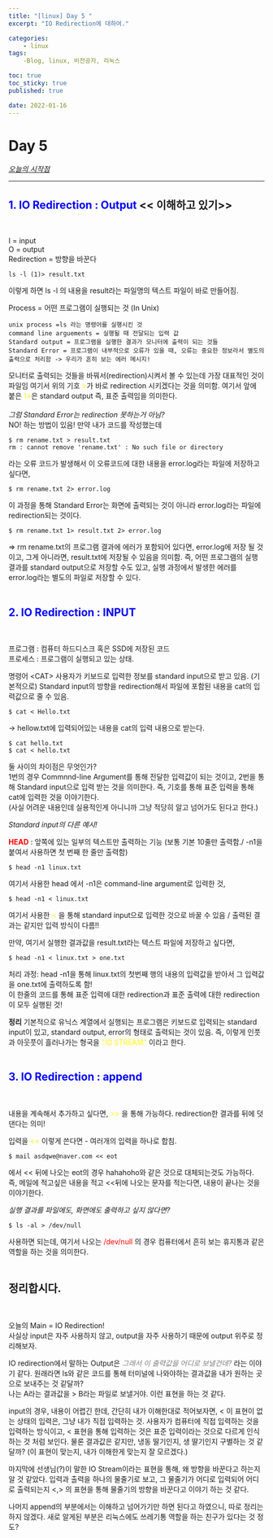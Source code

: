 ```yaml
---
title: "[linux] Day 5 "
excerpt: "IO Redirection에 대하여."

categories:
    - linux
tags:
    -Blog, linux, 비전공자, 리눅스

toc: true
toc_sticky: true
published: true

date: 2022-01-16
---
```




# Day 5

*[오늘의 시작점](https://youtu.be/kpcEoSiMgnU)*

-------------

## <span style="color: Blue"> 1. IO Redirection : Output </span> << 이해하고 있기>>
<br>

I = input   
O = output    
Redirection = 방향을 바꾼다 

~~~vim
ls -l (1)> result.txt
~~~ 
이렇게 하면 ls -l 의 내용을 result라는 파일명의 텍스트 파일이 바로 만들어짐.

Process = 어떤 프로그램이 실행되는 것 (In Unix)

    unix process =ls 라는 명령어를 실행시킨 것    
    command line arguements = 실행될 때 전달되는 입력 값    
    Standard output = 프로그램을 실행한 결과가 모니터에 출력이 되는 것들   
    Standard Error = 프로그램이 내부적으로 오류가 있을 때, 오류는 중요한 정보라서 별도의 출력으로 처리함 -> 우리가 흔히 보는 에러 메시지! 
모니터로 출력되는 것들을 바꿔서(redirection)시켜서 볼 수 있는데 가장 대표적인 것이 파일임 
여기서 위의 기호 <span style="color: yellow">></span>가 바로 redirection 시키겠다는 것을 의미함. 
여기서 앞에 붙은 <span style="color: yellow">1></span>은 standard output  즉, 표준 출력임을 의미한다. 
<br><br>
*그럼 Standard Error는 redirection 못하는거 아님?*   
NO! 하는 방법이 있음! 만약 내가 코드를 작성했는데 

~~~vim
$ rm rename.txt > result.txt 
rm : cannot remove 'rename.txt' : No such file or directory
~~~
라는 오류 코드가 발생해서 이 오류코드에 대한 내용을 error.log라는 파일에 저장하고 싶다면, 

~~~vim
$ rm rename.txt 2> error.log
~~~

이 과정을 통해 Standard Error는 화면에 출력되는 것이 아니라 error.log라는 파일에 redirection되는 것이다. 

~~~vim
$ rm rename.txt 1> result.txt 2> error.log 
~~~
=> rm rename.txt의 프로그램 결과에 에러가 포함되어 있다면, error.log에 저장 될 것이고, 그게 아니라면, result.txt에 저장될 수 있음을 의미함. 즉, 어떤 프로그램의 실행 결과를 standard output으로 저장할 수도 있고, 실행 과정에서 발생한 에러를 error.log라는 별도의 파일로 저장할 수 있다. 
<br>
<br>

## <span style="color: Blue">  2. IO Redirection : INPUT </span>
<br>

프로그램 : 컴퓨터 하드디스크 혹은 SSD에 저장된 코드   
프로세스 : 프로그램이 실행되고 있는 상태. 

명령어 \<CAT> 
사용자가 키보드로 입력한 정보를 standard input으로 받고 있음. (기본적으로)
Standard input의 방향을 redirection해서 파일에 포함된 내용을 cat의 입력값으로 줄 수 있음. 
~~~vim
$ cat < Hello.txt 
~~~
-> hellow.txt에 입력되어있는 내용을 cat의 입력 내용으로 받는다. 

~~~vim 
$ cat hello.txt
$ cat < hello.txt
~~~
둘 사이의 차이점은 무엇인가?    
1번의 경우 Commnnd-line Argument를 통해 전달한 입력값이 되는 것이고, 2번을 통해 Standard input으로 입력 받는 것을 의미한다. 
즉, 기호를 통해 표준 입력을 통해 cat에 입력한 것을 이야기한다.    
(사실 어려운 내용인데 실용적인게 아니니까 그냥 적당히 알고 넘어가도 된다고 한다.)

*Standard input의 다른 예시!*

<span style="color:red"> **HEAD** </span> : 앞쪽에 있는 일부의 텍스트만 출력하는 기능 (보통 기본 10줄만 출력함./ -n1을 붙여서 사용하면 첫 번째 한 줄만 출력함)

~~~vim
$ head -n1 linux.txt
~~~ 
여기서 사용한 head 에서 -n1은 command-line argument로 입력한 것, 

~~~vim 
$ head -n1 < linux.txt
~~~
여기서 사용한 <span style="color: yellow"> < </span>을 통해 standard input으로 입력한 것으로 바꿀 수 있음 / 출력된 결과는 같지만 입력 방식이 다름!! 

만약, 여기서 실행한 결과값을 result.txt라는 텍스트 파일에 저장하고 싶다면,

~~~vim
$ head -n1 < linux.txt > one.txt 
~~~
처리 과정: head -n1을 통해 linux.txt의 첫번째 행의 내용의 입력값을 받아서 그 입력값을 one.txt에 출력하도록 함!    
이 한줄의 코드를 통해 표준 입력에 대한 redirection과 표준 출력에 대한 redirection이 모두 실행된 것! 

**정리**
기본적으로 유닉스 계열에서 실행되는 프로그램은  키보드로 입력되는 standard input이 있고, standard output, error의 형태로 출력되는 것이 있음. 즉, 이렇게 인풋과 아웃풋이 흘러나가는 형국을 <span style ="color:yellow">"IO STREAM" </span> 이라고 한다. 
<br><br>

## <span style="color: Blue"> 3. IO Redirection : append </span>
<br>

내용을 계속해서 추가하고 싶다면, <span style="color:yellow "> >> </span> 을 통해 가능하다. redirection한 결과를 뒤에 덧댄다는 의미! 

입력을 <span style="color:yellow"> << </span> 이렇게 쓴다면 - 여러개의 입력을 하나로 합침. 
~~~ vim
$ mail asdqwe@naver.com << eot
~~~
에서 << 뒤에 나오는 eot의 경우 hahahoho와 같은 것으로 대체되는것도 가능하다.    
즉, 메일에 적고싶은 내용을 적고 <<뒤에 나오는 문자를 적는다면, 내용이 끝나는 것을 이야기한다. 

*실행 결과를 파일에도, 화면에도 출력하고 싶지 않다면?*
~~~vim
$ ls -al > /dev/null
~~~
사용하면 되는데, 여기서 나오는 <span style="color:red"> /dev/null </span>의 경우 컴퓨터에서 흔히 보는 휴지통과 같은 역할을 하는 것을 의미한다.    <br><br>


## 정리합시다. 
<br>


오늘의 Main =  IO Redirection!   
사실상 input은 자주 사용하지 않고, output을 자주 사용하기 때문에 output 위주로 정리해보자. 

IO redirection에서 말하는 Output은 <span style="color: gray"> *그래서 이 출력값을 어디로 보낼건데?*</span> 라는 이야기 같다. 
원래라면 ls와 같은 코드를 통해 터미널에 나와야하는 결과값을 내가 원하는 곳으로 보내주는 것 같달까?   
나는 A라는 결과값을 > B라는 파일로 보낼거야. 이런 표현을 하는 것 같다. 

input의 경우, 내용이 어렵긴 한데, 간단히 내가 이해한대로 적어보자면, < 이 표현이 없는 상태의 입력은, 그냥 내가 직접 입력하는 것. 사용자가 컴퓨터에 직접 입력하는 것을 입력하는 방식이고, < 표현을 통해 입력하는 것은 표준 입력이라는 것으로 다르게 인식하는 것 처럼 보인다. 물론 결과값은 같지만, 냉동 딸기인지, 생 딸기인지 구별하는 것 같달까? (이 표현이 맞는지, 내가 이해한게 맞는지 잘 모르겠다.)     

마지막에 선생님(?)이 말한 IO Stream이라는 표현을 통해, 왜 방향을 바꾼다고 하는지 알 것 같았다. 입력과 출력을 하나의 물줄기로 보고, 그 물줄기가 어디로 입력되어 어디로 출력되는지 <,> 의 표현을 통해 물줄기의 방향을 바꾼다고 이야기 하는 것 같다. 

나머지 append의 부분에서는 이해하고 넘어가기만 하면 된다고 하였으니, 따로 정리는 하지 않겠다. 새로 알게된 부분은 리눅스에도 쓰레기통 역할을 하는 친구가 있다는 것 정도? 

